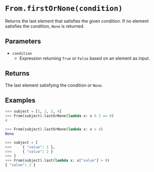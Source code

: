 `From.firstOrNone(condition)`
=======================

Returns the last element that satisfies the given condition. If no element satisfies the condition, `None` is returned.

Parameters
----------

- `condition`
    - Expression returning `True` or `False` based on an element as input.

Returns
-------

The last element satisfying the condition or `None`.

Examples
--------

```python
>>> subject = [1, 2, 3, 4]
>>> From(subject).lastOrNone(lambda x: x % 2 == 0)
4

>>> From(subject).lastOrNone(lambda x: x > 4)
None

>>> subject = [ 
>>>     { "value": 1 },
>>>     { "value": 2 }
>>> ]
>>> From(subject).last(lambda x: x["value"] > 0)
{ "value": 2 }
```